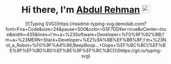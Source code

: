 <div align="center">
   <h1>Hi there, I'm <a href="https://hemant.codes">Abdul Rehman</a> <img src="#" width="25px"> </h1>
</div>
<div align="center">
[![Typing SVG](https://readme-typing-svg.demolab.com?font=Fira+Code&size=24&pause=500&color=03F7DD&center=true&vCenter=true&width=435&lines=I'm+a+%23Software+Developer+%F0%9F%92%BB;I'm+a+%23MERN+Stack+Developer+%E2%9A%9B%EF%B8%8F;I'm+%23Not_a_Robot+%F0%9F%A4%96;BeepBoop...+Oops+%EF%BC%BC(%EF%BE%9F%EF%BD%B0%EF%BE%9F%EF%BC%BC))](https://git.io/typing-svg)
</div>
